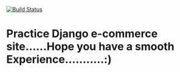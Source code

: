 [![Build Status](https://travis-ci.org/brookk16/e-commerce-project.svg?branch=master)](https://travis-ci.org/brookk16/e-commerce-project)

# Practice Django e-commerce site......Hope you have a smooth Experience...........:)
